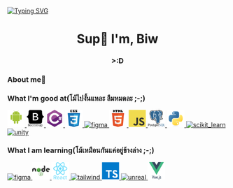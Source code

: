 [![Typing SVG](https://readme-typing-svg.demolab.com?font=Exo+2&size=60&duration=1000&pause=1500&color=FF779F&center=true&vCenter=true&random=false&width=1500&height=90&lines=%F0%9F%98%ADI'm+Lazy+person%F0%9F%98%AD%F0%9F%98%AD;%F0%9F%A4%94I'm+Forgetful%F0%9F%98%94%F0%9F%98%94;%F0%9F%98%8EI+like+to+meditate%2C+but+only+for+2+seconds%F0%9F%98%AD%F0%9F%98%AD;%F0%9F%A4%90I'm+not+Toxic+gamer%2C+but+GGEZ+noob%F0%9F%98%9B%F0%9F%98%9B;%F0%9F%98%94I+am+a+procrastinator.%F0%9F%98%94;%F0%9F%8D%BDHey!+I+love+cooking%2C+but+just+omelet%F0%9F%8D%B3%F0%9F%98%A2;%F0%9F%98%A0But+don't+ever+think+to+insult+me%F0%9F%98%A0;%F0%9F%98%B1%F0%9F%98%A8Bc+im+scared%F0%9F%98%AD%F0%9F%98%A2;%F0%9F%A4%A3%F0%9F%98%82%F0%9F%98%81%F0%9F%98%84%F0%9F%98%80smile)](https://git.io/typing-svg)

<h1 align="center">Sup👋 I'm, Biw</h1>
<h3 align="center">>:D</h3>

<h3 align="left">About me📝</h3>
<p align="left">
</p>

<h3 align="left">What I'm good at(โม้ไปงั้นแหละ ลืมหมดละ ;-;)</h3>
<p align="left"> <a href="https://developer.android.com" target="_blank" rel="noreferrer"> <img src="https://raw.githubusercontent.com/devicons/devicon/master/icons/android/android-original-wordmark.svg" alt="android" width="40" height="40"/> </a> <a href="https://getbootstrap.com" target="_blank" rel="noreferrer"> <img src="https://raw.githubusercontent.com/devicons/devicon/master/icons/bootstrap/bootstrap-plain-wordmark.svg" alt="bootstrap" width="40" height="40"/> </a> <a href="https://www.w3schools.com/cs/" target="_blank" rel="noreferrer"> <img src="https://raw.githubusercontent.com/devicons/devicon/master/icons/csharp/csharp-original.svg" alt="csharp" width="40" height="40"/> </a> <a href="https://www.w3schools.com/css/" target="_blank" rel="noreferrer"> <img src="https://raw.githubusercontent.com/devicons/devicon/master/icons/css3/css3-original-wordmark.svg" alt="css3" width="40" height="40"/> </a> <a href="https://www.figma.com/" target="_blank" rel="noreferrer"> <img src="https://www.vectorlogo.zone/logos/figma/figma-icon.svg" alt="figma" width="40" height="40"/> </a> <a href="https://www.w3.org/html/" target="_blank" rel="noreferrer"> <img src="https://raw.githubusercontent.com/devicons/devicon/master/icons/html5/html5-original-wordmark.svg" alt="html5" width="40" height="40"/> </a> <a href="https://developer.mozilla.org/en-US/docs/Web/JavaScript" target="_blank" rel="noreferrer"> <img src="https://raw.githubusercontent.com/devicons/devicon/master/icons/javascript/javascript-original.svg" alt="javascript" width="40" height="40"/> </a> <a href="https://www.postgresql.org" target="_blank" rel="noreferrer"> <img src="https://raw.githubusercontent.com/devicons/devicon/master/icons/postgresql/postgresql-original-wordmark.svg" alt="postgresql" width="40" height="40"/> </a> <a href="https://www.python.org" target="_blank" rel="noreferrer"> <img src="https://raw.githubusercontent.com/devicons/devicon/master/icons/python/python-original.svg" alt="python" width="40" height="40"/> </a> <a href="https://scikit-learn.org/" target="_blank" rel="noreferrer"> <img src="https://upload.wikimedia.org/wikipedia/commons/0/05/Scikit_learn_logo_small.svg" alt="scikit_learn" width="40" height="40"/> </a> <a href="https://unity.com/" target="_blank" rel="noreferrer"> <img src="https://www.vectorlogo.zone/logos/unity3d/unity3d-icon.svg" alt="unity" width="40" height="40"/> </a> </p>

<h3 align="left">What I am learning(โม้เหมือนกันแค่อยู่ข้างล่าง ;-;)</h3>
<p align="left"> <a href="https://www.figma.com/" target="_blank" rel="noreferrer"> <img src="https://www.vectorlogo.zone/logos/figma/figma-icon.svg" alt="figma" width="40" height="40"/> </a> <a href="https://nodejs.org" target="_blank" rel="noreferrer"> <img src="https://raw.githubusercontent.com/devicons/devicon/master/icons/nodejs/nodejs-original-wordmark.svg" alt="nodejs" width="40" height="40"/> </a> <a href="https://reactjs.org/" target="_blank" rel="noreferrer"> <img src="https://raw.githubusercontent.com/devicons/devicon/master/icons/react/react-original-wordmark.svg" alt="react" width="40" height="40"/> </a> <a href="https://tailwindcss.com/" target="_blank" rel="noreferrer"> <img src="https://www.vectorlogo.zone/logos/tailwindcss/tailwindcss-icon.svg" alt="tailwind" width="40" height="40"/> </a> <a href="https://www.typescriptlang.org/" target="_blank" rel="noreferrer"> <img src="https://raw.githubusercontent.com/devicons/devicon/master/icons/typescript/typescript-original.svg" alt="typescript" width="40" height="40"/> </a> <a href="https://unrealengine.com/" target="_blank" rel="noreferrer"> <img src="https://raw.githubusercontent.com/kenangundogan/fontisto/036b7eca71aab1bef8e6a0518f7329f13ed62f6b/icons/svg/brand/unreal-engine.svg" alt="unreal" width="40" height="40"/> </a> <a href="https://vuejs.org/" target="_blank" rel="noreferrer"> <img src="https://raw.githubusercontent.com/devicons/devicon/master/icons/vuejs/vuejs-original-wordmark.svg" alt="vuejs" width="40" height="40"/> </a> </p>
